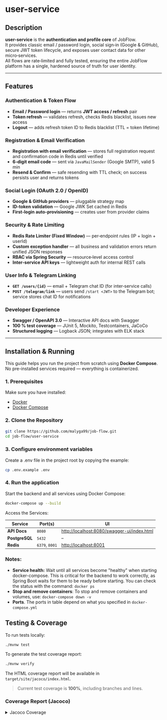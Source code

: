 # user-service

## Description

**user-service** is the **authentication and profile core** of JobFlow.  
It provides classic email / password login, social sign‑in (Google & GitHub), secure JWT token lifecycle, and exposes
user contact data for other micro‑services.  
All flows are rate‑limited and fully tested, ensuring the entire JobFlow platform has a single, hardened source of truth
for user identity.

---

## Features

### Authentication & Token Flow

- **Email / Password login** — returns **JWT access / refresh** pair
- **Token refresh** — validates refresh, checks Redis blacklist, issues new access
- **Logout** — adds refresh token ID to Redis blacklist (TTL = token lifetime)

### Registration & Email Verification

- **Registration with email verification** — stores full registration request and confirmation code in Redis until
  verified
- **6‑digit email code** — sent via `JavaMailSender` (Google SMTP), valid 5 min
- **Resend & Confirm** — safe resending with TTL check; on success persists user and returns tokens

### Social Login (OAuth 2.0 / OpenID)

- **Google & GitHub providers** — pluggable strategy map
- **ID‑token validation** — Google JWK Set cached in Redis
- **First‑login auto‑provisioning** — creates user from provider claims

### Security & Rate Limiting

- **Redis Rate Limiter (Fixed Window)** — per‑endpoint rules (IP + login + userId)
- **Custom exception handler** — all business and validation errors return unified JSON responses
- **RBAC via Spring Security** — resource‑level access control
- **Inter‑service API keys** — lightweight auth for internal REST calls

### User Info & Telegram Linking

- **`GET /users/{id}`** — email + Telegram chat ID (for inter‑service calls)
- **`POST /telegram/link`** — users send `/start <JWT>` to the Telegram bot; service stores chat ID for notifications

### Developer Experience

- **Swagger / OpenAPI 3.0** — Interactive API docs with Swagger
- **100 % test coverage** — JUnit 5, Mockito, Testcontainers, JaCoCo
- **Structured logging** — Logback JSON; integrates with ELK stack

---

## Installation & Running

This guide helps you run the project from scratch using **Docker Compose**. No pre-installed services required —
everything is containerized.

### 1. Prerequisites

Make sure you have installed:

- [Docker](https://docs.docker.com/get-docker/)
- [Docker Compose](https://docs.docker.com/compose/)

### 2. Clone the Repository

```bash
git clone https://github.com/malyga99/job-flow.git
cd job-flow/user-service
```

### 3. Configure environment variables

Create a .env file in the project root by copying the example:

```bash
cp .env.example .env
```

### 4. Run the application

Start the backend and all services using Docker Compose:

```bash
docker-compose up --build
```

Access the Services:

| Service        | Port(s)        | UI                                                                                         |
|----------------|----------------|--------------------------------------------------------------------------------------------|
| **API Docs**   | `8080`         | [http://localhost:8080/swagger-ui/index.html](http://localhost:8080/swagger-ui/index.html) |
| **PostgreSQL** | `5432`         | –                                                                                          |
| **Redis**      | `6379`, `8001` | [http://localhost:8001](http://localhost:8001)                                             |

### Notes:

-  **Service health:** Wait until all services become "healthy" when starting docker-compose. This is critical for the
   backend to work
   correctly, as Spring Boot waits for them to be ready before starting. You can check the status with the command:
   `docker ps`
- **Stop and remove containers**: To stop and remove containers and volumes, use: `docker-compose down -v`
- **Ports**. The ports in table depend on what you specified in `docker-compose.yml`

## Testing & Coverage

To run tests locally:

```bash
./mvnw test
```

To generate the test coverage report:

```bash
./mvnw verify
```

The HTML coverage report will be available in `target/site/jacoco/index.html`.

> Current test coverage is **100%**, including branches and lines.

### Coverage Report (Jacoco)

<details>
<summary>Jacoco Coverage</summary>
<img src="./jacoco.png" alt="Jacoco Test Coverage">
</details>